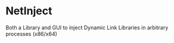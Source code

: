 NetInject
=========

Both a Library and GUI to inject Dynamic Link Libraries in arbitrary processes (x86/x64)
